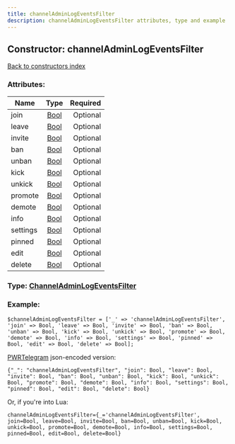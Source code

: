 ```yaml
---
title: channelAdminLogEventsFilter
description: channelAdminLogEventsFilter attributes, type and example
---
```

## Constructor: channelAdminLogEventsFilter  
[Back to constructors index](index.md)



### Attributes:

| Name     |    Type       | Required |
|----------|:-------------:|---------:|
|join|[Bool](../types/Bool.md) | Optional|
|leave|[Bool](../types/Bool.md) | Optional|
|invite|[Bool](../types/Bool.md) | Optional|
|ban|[Bool](../types/Bool.md) | Optional|
|unban|[Bool](../types/Bool.md) | Optional|
|kick|[Bool](../types/Bool.md) | Optional|
|unkick|[Bool](../types/Bool.md) | Optional|
|promote|[Bool](../types/Bool.md) | Optional|
|demote|[Bool](../types/Bool.md) | Optional|
|info|[Bool](../types/Bool.md) | Optional|
|settings|[Bool](../types/Bool.md) | Optional|
|pinned|[Bool](../types/Bool.md) | Optional|
|edit|[Bool](../types/Bool.md) | Optional|
|delete|[Bool](../types/Bool.md) | Optional|



### Type: [ChannelAdminLogEventsFilter](../types/ChannelAdminLogEventsFilter.md)


### Example:

```
$channelAdminLogEventsFilter = ['_' => 'channelAdminLogEventsFilter', 'join' => Bool, 'leave' => Bool, 'invite' => Bool, 'ban' => Bool, 'unban' => Bool, 'kick' => Bool, 'unkick' => Bool, 'promote' => Bool, 'demote' => Bool, 'info' => Bool, 'settings' => Bool, 'pinned' => Bool, 'edit' => Bool, 'delete' => Bool];
```  

[PWRTelegram](https://pwrtelegram.xyz) json-encoded version:

```
{"_": "channelAdminLogEventsFilter", "join": Bool, "leave": Bool, "invite": Bool, "ban": Bool, "unban": Bool, "kick": Bool, "unkick": Bool, "promote": Bool, "demote": Bool, "info": Bool, "settings": Bool, "pinned": Bool, "edit": Bool, "delete": Bool}
```


Or, if you're into Lua:  


```
channelAdminLogEventsFilter={_='channelAdminLogEventsFilter', join=Bool, leave=Bool, invite=Bool, ban=Bool, unban=Bool, kick=Bool, unkick=Bool, promote=Bool, demote=Bool, info=Bool, settings=Bool, pinned=Bool, edit=Bool, delete=Bool}

```


